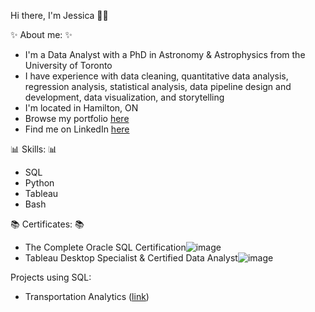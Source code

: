 Hi there, I'm Jessica 👋🏻

✨ About me: ✨
- I'm a Data Analyst with a PhD in Astronomy & Astrophysics from the University of Toronto
- I have experience with data cleaning, quantitative data analysis, regression analysis, statistical analysis, data pipeline design and development, data visualization, and storytelling
- I'm located in Hamilton, ON
- Browse my portfolio [here](https://astrosica.github.io/index.html)
- Find me on LinkedIn [here](https://www.linkedin.com/in/astrosica/)

📊 Skills: 📊
- SQL
- Python
- Tableau
- Bash
<!-- - Excel -->

📚 Certificates: 📚
- The Complete Oracle SQL Certification![image](https://github.com/astrosica/astrosica/assets/23153120/73876bc1-6200-428a-984e-76a408689a84)
- Tableau Desktop Specialist & Certified Data Analyst![image](https://github.com/astrosica/astrosica/assets/23153120/4230bac5-3882-4ab3-b246-bad8c8549e96)

Projects using SQL:
- Transportation Analytics ([link](https://astrosica.github.io/transportation-analytics.html))

<!-- Projects using Tableau: -->

<!-- Projects using Excel: -->



